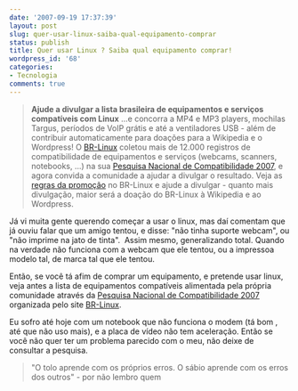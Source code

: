 ```yaml
---
date: '2007-09-19 17:37:39'
layout: post
slug: quer-usar-linux-saiba-qual-equipamento-comprar
status: publish
title: Quer usar Linux ? Saiba qual equipamento comprar!
wordpress_id: '68'
categories:
- Tecnologia
comments: true
---
```





> **Ajude a divulgar a lista brasileira de equipamentos e serviços compatíveis com Linux**
...e concorra a MP4 e MP3 players, mochilas Targus, períodos de VoIP grátis e até a ventiladores USB - além de contribuir automaticamente para doações para a Wikipedia e o Wordpress! O [BR-Linux](http://br-linux.org/) coletou mais de 12.000 registros de compatibilidade de equipamentos e serviços (webcams, scanners, notebooks, ...) na sua [Pesquisa Nacional de Compatibilidade 2007](http://br-linux.org/linux/pesquisa-hardware), e agora convida a comunidade a ajudar a divulgar o resultado. Veja as [regras da promoção](http://br-linux.org/linux/divulgar-compatibilidade) no BR-Linux e ajude a divulgar - quanto mais divulgação, maior será a doação do BR-Linux à Wikipedia e ao Wordpress.


Já vi muita gente querendo começar a usar o linux, mas daí comentam que já ouviu falar que um amigo tentou, e disse: "não tinha suporte webcam", ou "não imprime na jato de tinta".  Assim mesmo, generalizando total. Quando na verdade não funciona com a webcam que ele tentou, ou a impressoa modelo tal, de marca tal que ele tentou.

Então, se você tá afim de comprar um equipamento, e pretende usar linux, veja antes a lista de equipamentos compatíveis alimentada pela própria comunidade através da [Pesquisa Nacional de Compatibilidade 2007](http://br-linux.org/linux/pesquisa-hardware) organizada pelo site [BR-Linux](http://br-linux.org/).

Eu sofro até hoje com um notebook que não funciona o modem (tá bom , até que não uso mais), e a placa de vídeo não tem aceleração. Então se você não quer ter um problema parecido com o meu, não deixe de consultar a pesquisa.


> "O tolo aprende com os próprios erros. O sábio aprende com os erros dos outros" - por não lembro quem
